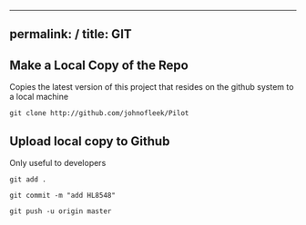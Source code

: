 
---
permalink: /
title: GIT
---

## Make a Local Copy of the Repo
Copies the latest version of this project that resides on the github system to a local machine

```
git clone http://github.com/johnofleek/Pilot
```


## Upload local copy to Github

Only useful to developers

```
git add .

git commit -m "add HL8548"

git push -u origin master
```




